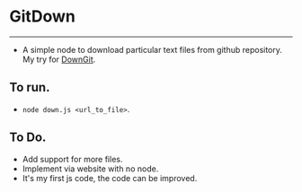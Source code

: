 # GitDown
---------
* A simple node to download particular text files from github repository. My try for [DownGit](https://minhaskamal.github.io/DownGit/).

## To run.
* `node down.js <url_to_file>`. 

## To Do.
* Add support for more files.
* Implement via website with no node.
* It's my first js code, the code can be improved.